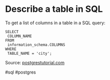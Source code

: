 # Describe a table in SQL
To get a list of columns in a table in a SQL query:

```
SELECT
 COLUMN_NAME
FROM
 information_schema.COLUMNS
WHERE
 TABLE_NAME = 'city';
```

Source: [postgrestutorial.com](http://www.postgresqltutorial.com/postgresql-describe-table/)

 #sql #postgres